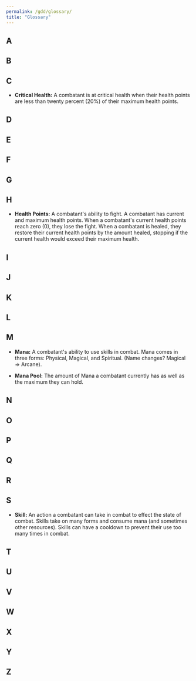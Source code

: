 ```yaml
---
permalink: /gdd/glossary/
title: "Glossary"
---
```


## A

## B

## C

- **Critical Health:** A combatant is at critical health when their health points are less than twenty percent (20%) of their maximum health points.

## D

## E

## F

## G

## H

- **Health Points:** A combatant's ability to fight. A combatant has current and maximum health points. When a combatant's current health points reach zero (0), they lose the fight. When a combatant is healed, they restore their current health points by the amount healed, stopping if the current health would exceed their maximum health.

## I

## J

## K

## L

## M

- **Mana:** A combatant's ability to use skills in combat. Mana comes in three forms: Physical, Magical, and Spiritual. (Name changes? Magical => Arcane).

- **Mana Pool:** The amount of Mana a combatant currently has as well as the maximum they can hold.

## N

## O

## P

## Q

## R

## S

- **Skill:** An action a combatant can take in combat to effect the state of combat. Skills take on many forms and consume mana (and sometimes other resources). Skills can have a cooldown to prevent their use too many times in combat.

## T

## U

## V

## W

## X

## Y

## Z

